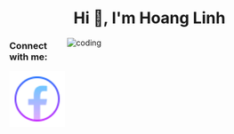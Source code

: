 <h1 align="center">Hi 👋, I'm Hoang Linh</h1>

<img align="right" alt="coding" width="400" src="https://user-images.githubusercontent.com/55389276/140866485-8fb1c876-9a8f-4d6a-98dc-08c4981eaf70.gif">



<h3 align="left">Connect with me:</h3>
<p align="left">
<a href="https://www.facebook.com/Hoanglinh810" target="blank"><img align="center" src="https://github.com/HoangLinh2001/HoangLinh/blob/main/icons8-facebook-64.png" height="100" width="100" /></a>
</p>
